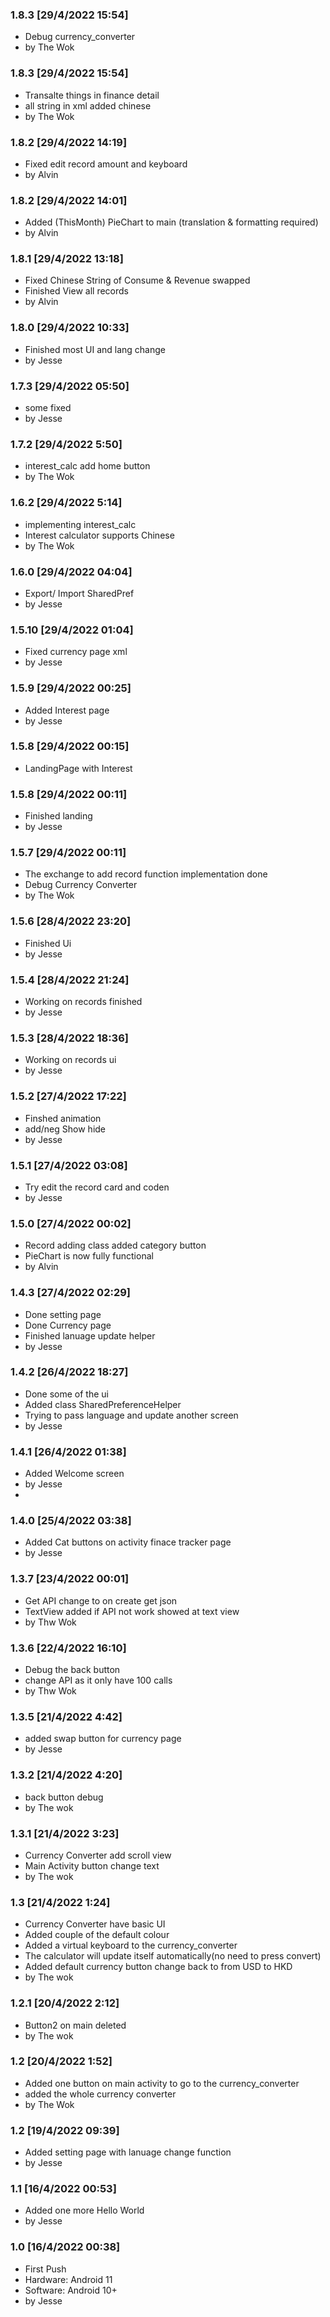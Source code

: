 
### 1.8.3 [29/4/2022 15:54]

- Debug currency_converter
- by The Wok

### 1.8.3 [29/4/2022 15:54]

- Transalte things in finance detail
- all string in xml added chinese
- by The Wok

### 1.8.2 [29/4/2022 14:19]

- Fixed edit record amount and keyboard
- by Alvin


### 1.8.2 [29/4/2022 14:01]

- Added (ThisMonth) PieChart to main (translation & formatting required)
- by Alvin

### 1.8.1 [29/4/2022 13:18]

- Fixed Chinese String of Consume & Revenue swapped
- Finished View all records
- by Alvin

### 1.8.0 [29/4/2022 10:33]

- Finished most UI and lang change
- by Jesse

### 1.7.3 [29/4/2022 05:50]

- some fixed
- by Jesse

### 1.7.2 [29/4/2022 5:50]

- interest_calc add home button
- by The Wok

### 1.6.2 [29/4/2022 5:14]

- implementing interest_calc
- Interest calculator supports Chinese
- by The Wok

### 1.6.0 [29/4/2022 04:04]

- Export/ Import SharedPref
- by Jesse

### 1.5.10 [29/4/2022 01:04]

- Fixed currency page xml
- by Jesse

### 1.5.9 [29/4/2022 00:25]

- Added Interest page
- by Jesse


### 1.5.8 [29/4/2022 00:15]

- LandingPage with Interest

### 1.5.8 [29/4/2022 00:11]

- Finished landing
- by Jesse

### 1.5.7 [29/4/2022 00:11]

- The exchange to add record function implementation done
- Debug Currency Converter
- by The Wok

### 1.5.6 [28/4/2022 23:20]

- Finished Ui
- by Jesse


### 1.5.4 [28/4/2022 21:24]

- Working on records finished
- by Jesse

### 1.5.3 [28/4/2022 18:36]

- Working on records ui
- by Jesse


### 1.5.2 [27/4/2022 17:22]

- Finshed animation
- add/neg Show hide
- by Jesse

### 1.5.1 [27/4/2022 03:08]

- Try edit the record card and coden
- by Jesse

### 1.5.0 [27/4/2022 00:02]

- Record adding class added category button
- PieChart is now fully functional
- by Alvin

### 1.4.3 [27/4/2022 02:29]

- Done setting page
- Done Currency page
- Finished lanuage update helper
- by Jesse

### 1.4.2 [26/4/2022 18:27]

- Done some of the ui
- Added class SharedPreferenceHelper
- Trying to pass language and update another screen
- by Jesse

### 1.4.1 [26/4/2022 01:38]

- Added Welcome screen
- by Jesse
- 
### 1.4.0 [25/4/2022 03:38]

- Added Cat buttons on activity finace tracker page
- by Jesse

### 1.3.7 [23/4/2022 00:01]

- Get API change to on create get json
- TextView added if API not work showed at text view
- by Thw Wok

### 1.3.6 [22/4/2022 16:10]

- Debug the back button
- change API as it only have 100 calls
- by Thw Wok


### 1.3.5 [21/4/2022 4:42]

- added swap button for currency page
- by Jesse

### 1.3.2 [21/4/2022 4:20]

- back button debug
- by The wok

### 1.3.1 [21/4/2022 3:23]

- Currency Converter add scroll view
- Main Activity button change text
- by The wok

### 1.3 [21/4/2022 1:24]

- Currency Converter have basic UI
- Added couple of the default colour
- Added a virtual keyboard to the currency_converter
- The calculator will update itself automatically(no need to press convert)
- Added default currency button change back to from USD to HKD
- by The wok


### 1.2.1 [20/4/2022 2:12]

- Button2 on main deleted
- by The wok



### 1.2 [20/4/2022 1:52]

- Added one button on main activity to go to the currency_converter
- added the whole currency converter
- by The Wok

### 1.2 [19/4/2022 09:39]

- Added setting page with lanuage change function
- by Jesse


### 1.1 [16/4/2022 00:53]

- Added one more Hello World
- by Jesse

### 1.0 [16/4/2022 00:38]

- First Push 
- Hardware: Android 11
- Software: Android 10+
- by Jesse
